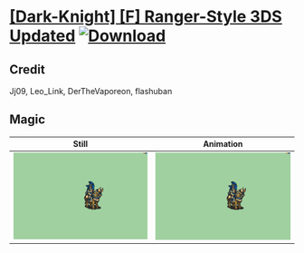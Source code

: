 # [\[Dark-Knight\] \[F\] Ranger-Style 3DS Updated](./) [![Download](https://img.shields.io/badge/Download--red?style=social&logo=github)](https://minhaskamal.github.io/DownGit/#/home?url=https://github.com/Klokinator/FE-Repo/tree/main/Battle%20Animations%2FMounted%20-%20Valks%2C%20MKs%2C%20Magi%2F%5BDark-Knight%5D%20%5BF%5D%20Ranger-Style%203DS%20Updated%2F6.%20Magic)

## Credit

Jj09, Leo_Link, DerTheVaporeon, flashuban

## Magic

| Still | Animation |
| :---: | :-------: |
| ![Magic still](./Magic_000.png) | ![Magic animation](./Magic.gif) |
